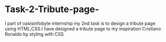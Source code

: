 # Task-2-Tribute-page-
I part of oasisinfobyte internship my 2nd task is to design a tribute page using HTML,CSS.I have designed a tribute page to my inspiration Cristiano Ronaldo by styling with CSS 
